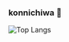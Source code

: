 ### konnichiwa 👋
![Top Langs](https://github-readme-stats.vercel.app/api/top-langs/?username=M4r5ha11&layout=compact&theme=merko&count_private=true)



